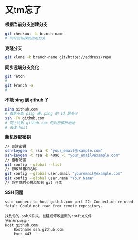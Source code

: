 # 又tm忘了

**根据当前分支创建分支**

```bash
git checkout -b branch-name
# 同时会切换到指定分支
```

**克隆分支**

```bash
git clone -b branch-name git/https://address/repo
```

**同步远端分支变化**

```bash
git fetch
#
git branch -a
#
```

**不能 ping 到 github 了**

```bash
ping github.com
# 看能不能 ping 通，ping 的 id 是多少
ssh -Tv github.com
# 网上找到 github.com 的对应解析地址
# 去改 host
```

**新机器配密钥**

```bash
// 创建密钥
ssh-keygen -t rsa -C "your_email@example.com"
ssh-keygen -t rsa -b 4096 -C "your_email@example.com"
// 查看配置
git config --global --list
// 修改邮箱和名称
git config --global user.email "youremail@example.com"
git config --global user.name "Your Name"
// 将生成的公钥添加到 git 仓库
```

**SSH 问题**

```bash
ssh: connect to host github.com port 22: Connection refused
fatal: Could not read from remote repository.
```

```
找到你的.ssh文件夹，创建或修改里面的config文件
添加如下内容：
Host github.com
    Hostname ssh.github.com
    Port 443
```


